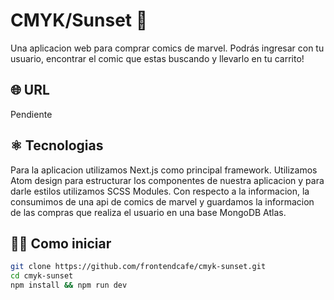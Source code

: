 # CMYK/Sunset 🌄
Una aplicacion web para comprar comics de marvel. Podrás ingresar con tu usuario, encontrar el comic que estas buscando y llevarlo en tu carrito!

## 🌐 URL
Pendiente

## ⚛️ Tecnologias
Para la aplicacion utilizamos Next.js como principal framework. Utilizamos Atom design para estructurar los componentes de nuestra aplicacion y para darle estilos utilizamos SCSS Modules. Con respecto a la informacion, la consumimos de una api de comics de marvel y guardamos la informacion de las compras que realiza el usuario en una base MongoDB Atlas.

## 👨‍💻 Como iniciar
```bash
git clone https://github.com/frontendcafe/cmyk-sunset.git
cd cmyk-sunset
npm install && npm run dev
```
